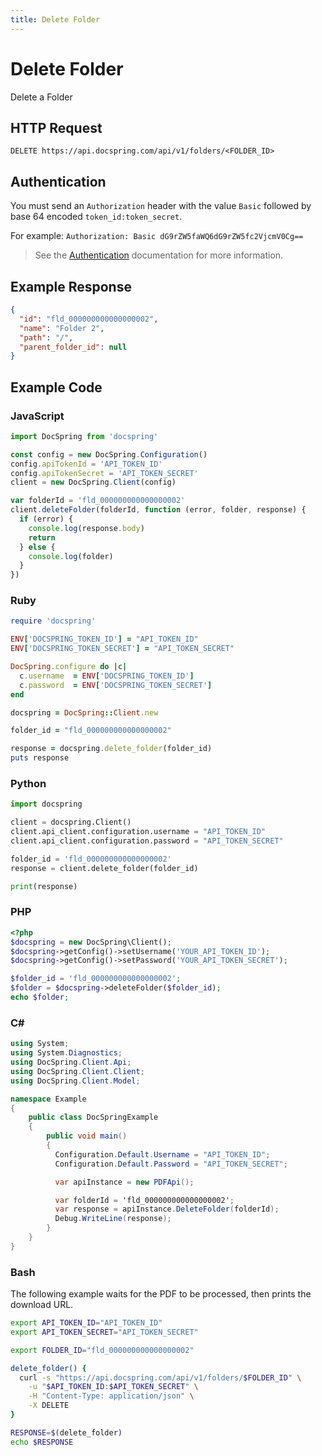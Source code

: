 ```yaml
---
title: Delete Folder
---
```


# Delete Folder

Delete a Folder

## HTTP Request

`DELETE https://api.docspring.com/api/v1/folders/<FOLDER_ID>`

## Authentication

You must send an `Authorization` header with the value `Basic` followed by base 64 encoded `token_id:token_secret`.

For example: `Authorization: Basic dG9rZW5faWQ6dG9rZW5fc2VjcmV0Cg==`

> See the [Authentication](../install-api-client/authentication) documentation for more information.

## Example Response

```json
{
  "id": "fld_000000000000000002",
  "name": "Folder 2",
  "path": "/",
  "parent_folder_id": null
}
```

## Example Code

### JavaScript

```javascript
import DocSpring from 'docspring'

const config = new DocSpring.Configuration()
config.apiTokenId = 'API_TOKEN_ID'
config.apiTokenSecret = 'API_TOKEN_SECRET'
client = new DocSpring.Client(config)

var folderId = 'fld_000000000000000002'
client.deleteFolder(folderId, function (error, folder, response) {
  if (error) {
    console.log(response.body)
    return
  } else {
    console.log(folder)
  }
})
```

### Ruby

```ruby
require 'docspring'

ENV['DOCSPRING_TOKEN_ID'] = "API_TOKEN_ID"
ENV['DOCSPRING_TOKEN_SECRET'] = "API_TOKEN_SECRET"

DocSpring.configure do |c|
  c.username  = ENV['DOCSPRING_TOKEN_ID']
  c.password  = ENV['DOCSPRING_TOKEN_SECRET']
end

docspring = DocSpring::Client.new

folder_id = "fld_000000000000000002"

response = docspring.delete_folder(folder_id)
puts response
```

### Python

```python
import docspring

client = docspring.Client()
client.api_client.configuration.username = "API_TOKEN_ID"
client.api_client.configuration.password = "API_TOKEN_SECRET"

folder_id = 'fld_000000000000000002'
response = client.delete_folder(folder_id)

print(response)
```

### PHP

```php
<?php
$docspring = new DocSpring\Client();
$docspring->getConfig()->setUsername('YOUR_API_TOKEN_ID');
$docspring->getConfig()->setPassword('YOUR_API_TOKEN_SECRET');

$folder_id = 'fld_000000000000000002';
$folder = $docspring->deleteFolder($folder_id);
echo $folder;
```

### C#

```csharp
using System;
using System.Diagnostics;
using DocSpring.Client.Api;
using DocSpring.Client.Client;
using DocSpring.Client.Model;

namespace Example
{
    public class DocSpringExample
    {
        public void main()
        {
          Configuration.Default.Username = "API_TOKEN_ID";
          Configuration.Default.Password = "API_TOKEN_SECRET";

          var apiInstance = new PDFApi();

          var folderId = 'fld_000000000000000002';
          var response = apiInstance.DeleteFolder(folderId);
          Debug.WriteLine(response);
        }
    }
}
```

### Bash

The following example waits for the PDF to be processed, then prints the download URL.

```bash
export API_TOKEN_ID="API_TOKEN_ID"
export API_TOKEN_SECRET="API_TOKEN_SECRET"

export FOLDER_ID="fld_000000000000000002"

delete_folder() {
  curl -s "https://api.docspring.com/api/v1/folders/$FOLDER_ID" \
    -u "$API_TOKEN_ID:$API_TOKEN_SECRET" \
    -H "Content-Type: application/json" \
    -X DELETE
}

RESPONSE=$(delete_folder)
echo $RESPONSE
```